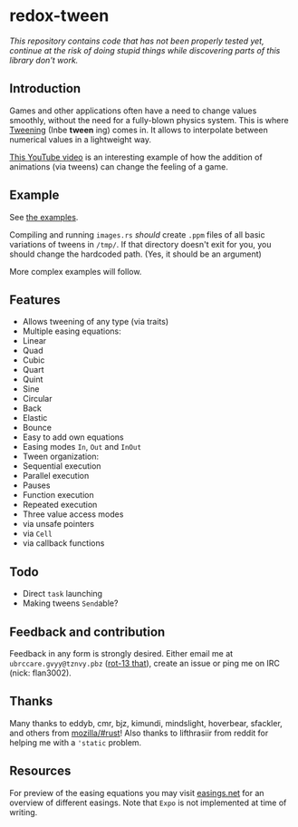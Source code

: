 redox-tween
===========

*This repository contains code that has not been properly tested yet, continue
at the risk of doing stupid things while discovering parts of this library
don't work.*

## Introduction

Games and other applications often have a need to change values smoothly,
without the need for a fully-blown physics system. This is where
[Tweening][wikipedia] (Inbe **tween** ing) comes in. It allows to interpolate
between numerical values in a lightweight way.

[This YouTube video][youtube-juice] is an interesting example of how the
addition of animations (via tweens) can change the feeling of a game.

[wikipedia]: http://en.wikipedia.org/wiki/Inbetweening
[youtube-juice]: http://www.youtube.com/watch?v=Fy0aCDmgnxg

## Example

See [the examples][examples].

Compiling and running `images.rs` *should* create `.ppm` files of all basic
variations of tweens in `/tmp/`. If that directory doesn't exit for you, you
should change the hardcoded path. (Yes, it should be an argument)

More complex examples will follow.

[examples]: redox-tween/tree/master/src/examples

## Features

- Allows tweening of any type (via traits)
- Multiple easing equations:
 - Linear
 - Quad
 - Cubic
 - Quart
 - Quint
 - Sine
 - Circular
 - Back
 - Elastic
 - Bounce
- Easy to add own equations
- Easing modes `In`, `Out` and `InOut`
- Tween organization:
 - Sequential execution
 - Parallel execution
 - Pauses
 - Function execution
 - Repeated execution
- Three value access modes
 - via unsafe pointers
 - via `Cell`
 - via callback functions

## Todo

- Direct `task` launching
- Making tweens `Send`able?

## Feedback and contribution

Feedback in any form is strongly desired. Either email me at
`ubrccare.gvyy@tznvy.pbz` ([rot-13 that][rot13]), create an issue or ping me
on IRC (nick: flan3002).

[rot13]: http://www.rot13.com/

## Thanks

Many thanks to eddyb, cmr, bjz, kimundi, mindslight, hoverbear, sfackler, and
others from [mozilla/#rust][irc]!  Also thanks to lifthrasiir from reddit for
helping me with a `'static` problem.

[irc]: http://client00.chat.mibbit.com/?server=irc.mozilla.org&channel=%23rust

## Resources

For preview of the easing equations you may visit [easings.net][easings] for
an overview of different easings. Note that `Expo` is not implemented at time
of writing.

[easings]: http://easings.net/
